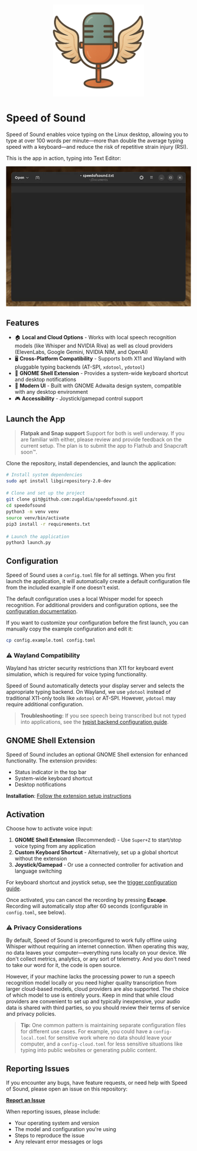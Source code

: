 <div align="center">
  <img src="assets/logo-square-512.png" width="250" alt="Speed of Sound logo">
</div>

# Speed of Sound

Speed of Sound enables voice typing on the Linux desktop, allowing you to type at over 100 words per minute—more than double the average typing speed with a keyboard—and reduce the risk of repetitive strain injury (RSI).

This is the app in action, typing into Text Editor:
<div align="center">
  <img src="assets/sos-text-editor.gif" alt="Speed of Sound typing into the GNOME Text Editor">
</div>

## Features

- 🏠 **Local and Cloud Options** - Works with local speech recognition models (like Whisper and NVIDIA Riva) as well as cloud providers (ElevenLabs, Google Gemini, NVIDIA NIM, and OpenAI)
- 🖥️ **Cross-Platform Compatibility** - Supports both X11 and Wayland with pluggable typing backends (AT-SPI, `xdotool`, `ydotool`)
- 🔌 **GNOME Shell Extension** - Provides a system-wide keyboard shortcut and desktop notifications
- 🎨 **Modern UI** - Built with GNOME Adwaita design system, compatible with any desktop environment
- 🎮 **Accessibility** - Joystick/gamepad control support

## Launch the App

> **Flatpak and Snap support** Support for both is well underway. If you are familiar with either, please review and provide feedback on the current setup. The plan is to submit the app to Flathub and Snapcraft soon™.

Clone the repository, install dependencies, and launch the application:

```bash
# Install system dependencies
sudo apt install libgirepository-2.0-dev

# Clone and set up the project
git clone git@github.com:zugaldia/speedofsound.git
cd speedofsound
python3 -m venv venv
source venv/bin/activate
pip3 install -r requirements.txt

# Launch the application
python3 launch.py
```

## Configuration

Speed of Sound uses a `config.toml` file for all settings. When you first launch the application, it will automatically create a default configuration file from the included example if one doesn't exist.

The default configuration uses a local Whisper model for speech recognition. For additional providers and configuration options, see the [configuration documentation](docs/config.md).

If you want to customize your configuration before the first launch, you can manually copy the example configuration and edit it:

```bash
cp config.example.toml config.toml
```

### ⚠️ Wayland Compatibility

Wayland has stricter security restrictions than X11 for keyboard event simulation, which is required for voice typing functionality.

Speed of Sound automatically detects your display server and selects the appropriate typing backend. On Wayland, we use `ydotool` instead of traditional X11-only tools like `xdotool` or AT-SPI. However, `ydotool` may require additional configuration.

> **Troubleshooting:** If you see speech being transcribed but not typed into applications, see the [typist backend configuration guide](docs/advanced.md#typist-backend-selection). 

## GNOME Shell Extension

Speed of Sound includes an optional GNOME Shell extension for enhanced functionality. The extension provides:

- Status indicator in the top bar
- System-wide keyboard shortcut
- Desktop notifications

**Installation**: [Follow the extension setup instructions](./extension/README.md) 

## Activation

Choose how to activate voice input:

1. **GNOME Shell Extension** (Recommended) - Use `Super+Z` to start/stop voice typing from any application
2. **Custom Keyboard Shortcut** - Alternatively, set up a global shortcut without the extension
3. **Joystick/Gamepad** - Or use a connected controller for activation and language switching

For keyboard shortcut and joystick setup, see the [trigger configuration guide](docs/trigger.md).

Once activated, you can cancel the recording by pressing **Escape**. Recording will automatically stop after 60 seconds (configurable in `config.toml`, see below).

### ⚠️ Privacy Considerations

By default, Speed of Sound is preconfigured to work fully offline using Whisper without requiring an internet connection. When operating this way, no data leaves your computer—everything runs locally on your device. We don't collect metrics, analytics, or any sort of telemetry. And you don't need to take our word for it, the code is open source.

However, if your machine lacks the processing power to run a speech recognition model locally or you need higher quality transcription from larger cloud-based models, cloud providers are also supported. The choice of which model to use is entirely yours. Keep in mind that while cloud providers are convenient to set up and typically inexpensive, your audio data is shared with third parties, so you should review their terms of service and privacy policies.

> **Tip:** One common pattern is maintaining separate configuration files for different use cases. For example, you could have a `config-local.toml` for sensitive work where no data should leave your computer, and a `config-cloud.toml` for less sensitive situations like typing into public websites or generating public content.

## Reporting Issues

If you encounter any bugs, have feature requests, or need help with Speed of Sound, please open an issue on this repository:

**[Report an Issue](https://github.com/zugaldia/speedofsound/issues)**

When reporting issues, please include:
- Your operating system and version
- The model and configuration you're using
- Steps to reproduce the issue
- Any relevant error messages or logs
